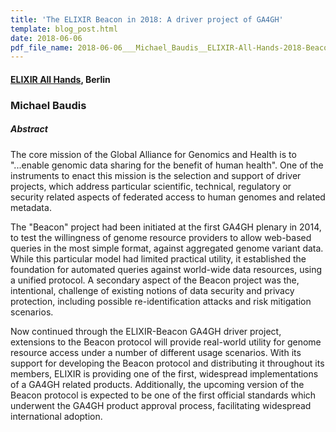 ```yaml
---
title: 'The ELIXIR Beacon in 2018: A driver project of GA4GH'
template: blog_post.html 
date: 2018-06-06
pdf_file_name: 2018-06-06___Michael_Baudis__ELIXIR-All-Hands-2018-Beacon.pdf
---
```


#### [ELIXIR All Hands](https://www.elixir-europe.org/events/elixir-all-hands-2018), Berlin
### Michael Baudis

##### Abstract

The core mission of the Global Alliance for Genomics and Health is to "...enable genomic data sharing for the benefit of human health". One of the instruments to enact this mission is the selection and support of driver projects, which address particular scientific, technical, regulatory or security related aspects of federated access to human genomes and related metadata.

The "Beacon" project had been initiated at the first GA4GH plenary in 2014, to test the willingness of genome resource providers to allow web-based queries in the most simple format, against aggregated genome variant data. While this particular model had limited practical utility, it established the foundation for automated queries against world-wide data resources, using a unified protocol. A secondary aspect of the Beacon project was the, intentional, challenge of existing notions of data security and privacy protection, including possible re-identification attacks and risk mitigation scenarios.

Now continued through the ELIXIR-Beacon GA4GH driver project, extensions to the Beacon protocol will provide real-world utility for genome resource access under a number of different usage scenarios. With its support for developing the Beacon protocol and distributing it throughout its members, ELIXIR is providing one of the first, widespread implementations of a GA4GH related products. Additionally, the upcoming version of the Beacon protocol is expected to be one of the first official standards which underwent the GA4GH product approval process, facilitating widespread international adoption.

